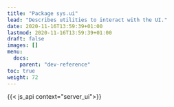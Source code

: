 ```yaml
---
title: "Package sys.ui"
lead: "Describes utilities to interact with the UI."
date: 2020-11-16T13:59:39+01:00
lastmod: 2020-11-16T13:59:39+01:00
draft: false
images: []
menu:
  docs:
    parent: "dev-reference"
toc: true
weight: 72
---
```


{{< js_api context="server_ui">}}

